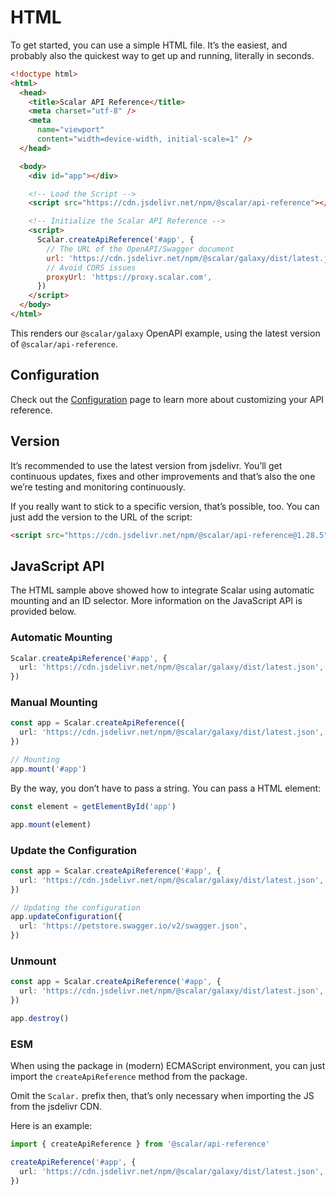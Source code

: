 # HTML

To get started, you can use a simple HTML file. It’s the easiest, and probably also the quickest way to get up and running, literally in seconds.

```html
<!doctype html>
<html>
  <head>
    <title>Scalar API Reference</title>
    <meta charset="utf-8" />
    <meta
      name="viewport"
      content="width=device-width, initial-scale=1" />
  </head>

  <body>
    <div id="app"></div>

    <!-- Load the Script -->
    <script src="https://cdn.jsdelivr.net/npm/@scalar/api-reference"></script>

    <!-- Initialize the Scalar API Reference -->
    <script>
      Scalar.createApiReference('#app', {
        // The URL of the OpenAPI/Swagger document
        url: 'https://cdn.jsdelivr.net/npm/@scalar/galaxy/dist/latest.json',
        // Avoid CORS issues
        proxyUrl: 'https://proxy.scalar.com',
      })
    </script>
  </body>
</html>
```

This renders our `@scalar/galaxy` OpenAPI example, using the latest version of `@scalar/api-reference`.

## Configuration

Check out the [Configuration](../configuration.md) page to learn more about customizing your API reference.

## Version

It’s recommended to use the latest version from jsdelivr. You’ll get continuous updates, fixes and other improvements and that’s also the one we’re testing and monitoring continuously.

If you really want to stick to a specific version, that’s possible, too. You can just add the version to the URL of the script:

```html
<script src="https://cdn.jsdelivr.net/npm/@scalar/api-reference@1.28.5"></script>
```

## JavaScript API

The HTML sample above showed how to integrate Scalar using automatic mounting and an ID selector. More information on the JavaScript API is provided below.

### Automatic Mounting

```ts
Scalar.createApiReference('#app', {
  url: 'https://cdn.jsdelivr.net/npm/@scalar/galaxy/dist/latest.json',
})
```

### Manual Mounting

```ts
const app = Scalar.createApiReference({
  url: 'https://cdn.jsdelivr.net/npm/@scalar/galaxy/dist/latest.json',
})

// Mounting
app.mount('#app')
```

By the way, you don’t have to pass a string. You can pass a HTML element:

```ts
const element = getElementById('app')

app.mount(element)
```

### Update the Configuration

```ts
const app = Scalar.createApiReference('#app', {
  url: 'https://cdn.jsdelivr.net/npm/@scalar/galaxy/dist/latest.json',
})

// Updating the configuration
app.updateConfiguration({
  url: 'https://petstore.swagger.io/v2/swagger.json',
})
```

### Unmount

```ts
const app = Scalar.createApiReference('#app', {
  url: 'https://cdn.jsdelivr.net/npm/@scalar/galaxy/dist/latest.json',
})

app.destroy()
```

### ESM

When using the package in (modern) ECMAScript environment, you can just import the `createApiReference` method from the
package.

Omit the `Scalar.` prefix then, that’s only necessary when importing the JS from the jsdelivr CDN.

Here is an example:

```ts
import { createApiReference } from '@scalar/api-reference'

createApiReference('#app', {
  url: 'https://cdn.jsdelivr.net/npm/@scalar/galaxy/dist/latest.json',
})
```
